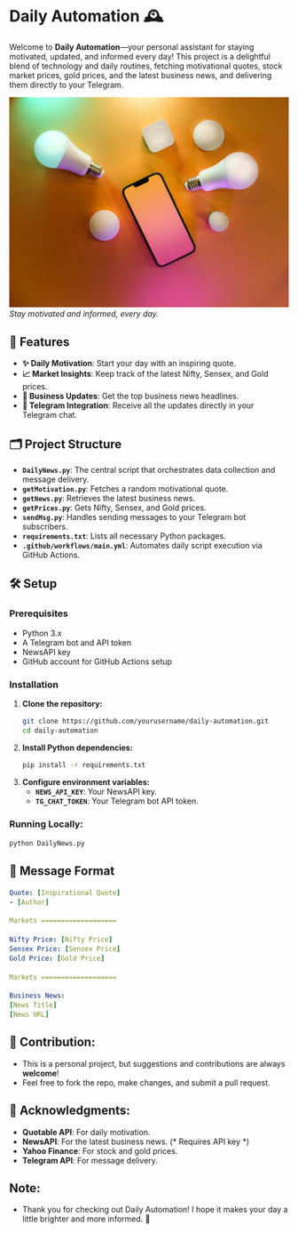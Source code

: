 # Daily Automation 🕰️

Welcome to **Daily Automation**—your personal assistant for staying motivated, updated, and informed every day! This project is a delightful blend of technology and daily routines, fetching motivational quotes, stock market prices, gold prices, and the latest business news, and delivering them directly to your Telegram.

![Daily Automation](https://github.com/pri-cd/Python-Auto-Actions/blob/main/Automation.jpg)  
*Stay motivated and informed, every day.*

## 🌟 Features

- **✨ Daily Motivation**: Start your day with an inspiring quote.
- **📈 Market Insights**: Keep track of the latest Nifty, Sensex, and Gold prices.
- **📰 Business Updates**: Get the top business news headlines.
- **🚀 Telegram Integration**: Receive all the updates directly in your Telegram chat.

## 🗂️ Project Structure

- **`DailyNews.py`**: The central script that orchestrates data collection and message delivery.
- **`getMotivation.py`**: Fetches a random motivational quote.
- **`getNews.py`**: Retrieves the latest business news.
- **`getPrices.py`**: Gets Nifty, Sensex, and Gold prices.
- **`sendMsg.py`**: Handles sending messages to your Telegram bot subscribers.
- **`requirements.txt`**: Lists all necessary Python packages.
- **`.github/workflows/main.yml`**: Automates daily script execution via GitHub Actions.

## 🛠️ Setup

### Prerequisites

- Python 3.x
- A Telegram bot and API token
- NewsAPI key
- GitHub account for GitHub Actions setup

### Installation

1. **Clone the repository:**
   ```bash
   git clone https://github.com/yourusername/daily-automation.git
   cd daily-automation

2. **Install Python dependencies:**
   ```bash
   pip install -r requirements.txt

2. **Configure environment variables:**
   - **`NEWS_API_KEY`**: Your NewsAPI key.
   - **`TG_CHAT_TOKEN`**: Your Telegram bot API token.


### Running Locally:
   ```bash
   python DailyNews.py
   ```

## 📁 Message Format
   ```yaml
   Quote: [Inspirational Quote]
   - [Author]
   
   Markets ===================
   
   Nifty Price: [Nifty Price]
   Sensex Price: [Sensex Price]
   Gold Price: [Gold Price]
   
   Markets ===================
   
   Business News:
   [News Title]
   [News URL]
   ```

## 📁 Contribution: 
- This is a personal project, but suggestions and contributions are always **welcome**!
- Feel free to fork the repo, make changes, and submit a pull request.

## 🙌 Acknowledgments:

- **Quotable API**: For daily motivation.
- **NewsAPI**: For the latest business news. (* Requires API key *)
- **Yahoo Finance**: For stock and gold prices.
- **Telegram API**: For message delivery.


## Note: 
- Thank you for checking out Daily Automation! I hope it makes your day a little brighter and more informed. 🌟
